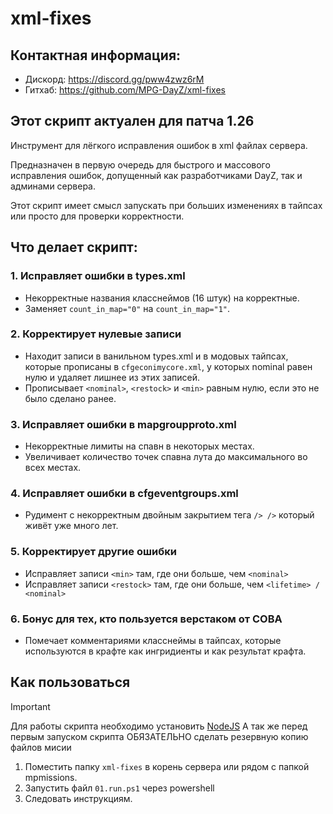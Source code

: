 # xml-fixes

## Контактная информация:

- Дискорд: https://discord.gg/pww4zwz6rM
- Гитхаб: https://github.com/MPG-DayZ/xml-fixes

## Этот скрипт актуален для патча 1.26

Инструмент для лёгкого исправления ошибок в xml файлах сервера.

Предназначен в первую очередь для быстрого и массового исправления ошибок, допущенный как разработчиками DayZ, так и
админами сервера.

Этот скрипт имеет смысл запускать при больших изменениях в тайпсах или просто для проверки корректности.

## Что делает скрипт:

### 1. Исправляет ошибки в types.xml

- Некорректные названия класснеймов (16 штук) на корректные.
- Заменяет `count_in_map="0"` на `count_in_map="1"`.

### 2. Корректирует нулевые записи

- Находит записи в ванильном types.xml и в модовых тайпсах, которые прописаны в `cfgeconimycore.xml`, у которых nominal
  равен нулю и удаляет лишнее из этих записей.
- Прописывает `<nominal>`, `<restock>` и `<min>` равным нулю, если это не было сделано ранее.

### 3. Исправляет ошибки в mapgroupproto.xml

- Некорректные лимиты на спавн в некоторых местах.
- Увеличивает количество точек спавна лута до максимального во всех местах.

### 4. Исправляет ошибки в cfgeventgroups.xml

- Рудимент с некорректным двойным закрытием тега `/> />` который живёт уже много лет.

### 5. Корректирует другие ошибки

- Исправляет записи `<min>` там, где они больше, чем `<nominal>`
- Исправляет записи `<restock>` там, где они больше, чем `<lifetime> / <nominal>`

### 6. Бонус для тех, кто пользуется верстаком от COBA

- Помечает комментариями класснеймы в тайпсах, которые используются в крафте как ингридиенты и как результат крафта.

## Как пользоваться

> [!IMPORTANT]
> Для работы скрипта необходимо установить [NodeJS](https://nodejs.org)
> А так же перед первым запуском скрипта ОБЯЗАТЕЛЬНО сделать резервную копию файлов мисии

1. Поместить папку `xml-fixes` в корень сервера или рядом c папкой mpmissions.
2. Запустить файл `01.run.ps1` через powershell
3. Следовать инструкциям.